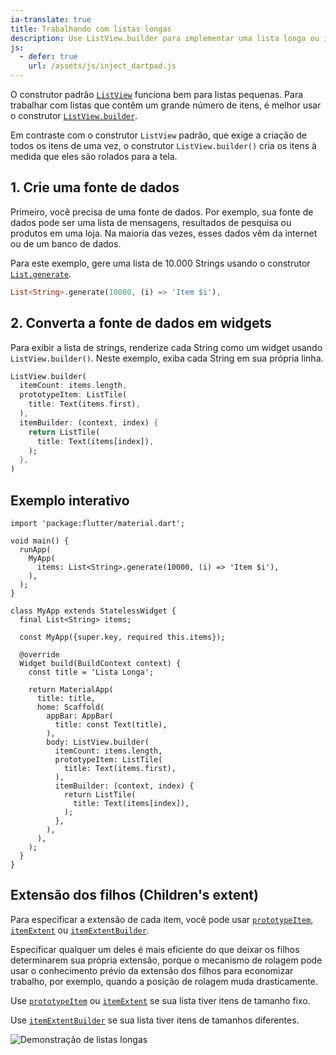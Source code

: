 ```yaml
---
ia-translate: true
title: Trabalhando com listas longas
description: Use ListView.builder para implementar uma lista longa ou infinita.
js:
  - defer: true
    url: /assets/js/inject_dartpad.js
---
```


<?code-excerpt path-base="cookbook/lists/long_lists/"?>

O construtor padrão [`ListView`][] funciona bem para listas pequenas. Para trabalhar com listas que contêm um grande número de itens, é melhor usar o construtor [`ListView.builder`][].

Em contraste com o construtor `ListView` padrão, que exige a criação de todos os itens de uma vez, o construtor `ListView.builder()` cria os itens à medida que eles são rolados para a tela.

## 1. Crie uma fonte de dados

Primeiro, você precisa de uma fonte de dados. Por exemplo, sua fonte de dados pode ser uma lista de mensagens, resultados de pesquisa ou produtos em uma loja. Na maioria das vezes, esses dados vêm da internet ou de um banco de dados.

Para este exemplo, gere uma lista de 10.000 Strings usando o construtor [`List.generate`][].

<?code-excerpt "lib/main.dart (Items)" replace="/^items: //g"?>
```dart
List<String>.generate(10000, (i) => 'Item $i'),
```

## 2. Converta a fonte de dados em widgets

Para exibir a lista de strings, renderize cada String como um widget usando `ListView.builder()`. Neste exemplo, exiba cada String em sua própria linha.

<?code-excerpt "lib/main.dart (ListView)" replace="/^body: //g;/^\),$/)/g"?>
```dart
ListView.builder(
  itemCount: items.length,
  prototypeItem: ListTile(
    title: Text(items.first),
  ),
  itemBuilder: (context, index) {
    return ListTile(
      title: Text(items[index]),
    );
  },
)
```

## Exemplo interativo

<?code-excerpt "lib/main.dart"?>
```dartpad title="Exemplo prático de criação de lista longa em Flutter no DartPad" run="true"
import 'package:flutter/material.dart';

void main() {
  runApp(
    MyApp(
      items: List<String>.generate(10000, (i) => 'Item $i'),
    ),
  );
}

class MyApp extends StatelessWidget {
  final List<String> items;

  const MyApp({super.key, required this.items});

  @override
  Widget build(BuildContext context) {
    const title = 'Lista Longa';

    return MaterialApp(
      title: title,
      home: Scaffold(
        appBar: AppBar(
          title: const Text(title),
        ),
        body: ListView.builder(
          itemCount: items.length,
          prototypeItem: ListTile(
            title: Text(items.first),
          ),
          itemBuilder: (context, index) {
            return ListTile(
              title: Text(items[index]),
            );
          },
        ),
      ),
    );
  }
}
```

## Extensão dos filhos (Children's extent)

Para especificar a extensão de cada item, você pode usar [`prototypeItem`][], [`itemExtent`][] ou [`itemExtentBuilder`][].

Especificar qualquer um deles é mais eficiente do que deixar os filhos determinarem sua própria extensão, porque o mecanismo de rolagem pode usar o conhecimento prévio da extensão dos filhos para economizar trabalho, por exemplo, quando a posição de rolagem muda drasticamente.

Use [`prototypeItem`][] ou [`itemExtent`][] se sua lista tiver itens de tamanho fixo.

Use [`itemExtentBuilder`][] se sua lista tiver itens de tamanhos diferentes.

<noscript>
  <img src="/assets/images/docs/cookbook/long-lists.gif" alt="Demonstração de listas longas" class="site-mobile-screenshot" />
</noscript>

[`List.generate`]: {{site.api}}/flutter/dart-core/List/List.generate.html
[`ListView`]: {{site.api}}/flutter/widgets/ListView-class.html
[`ListView.builder`]: {{site.api}}/flutter/widgets/ListView/ListView.builder.html
[`prototypeItem`]: {{site.api}}/flutter/widgets/ListView/prototypeItem.html
[`itemExtent`]: {{site.api}}/flutter/widgets/ListView/itemExtent.html
[`itemExtentBuilder`]: {{site.api}}/flutter/widgets/ListView/itemExtentBuilder.html
